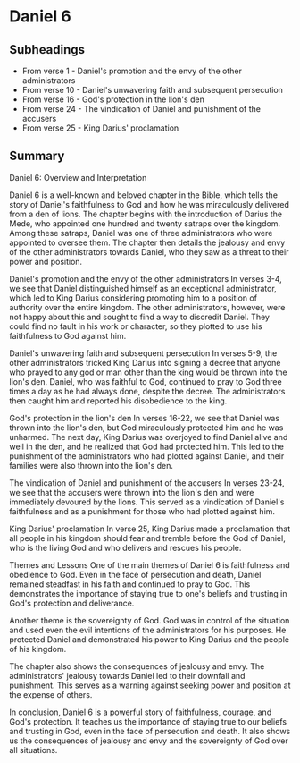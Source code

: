 # Daniel 6

## Subheadings

* From verse 1 - Daniel's promotion and the envy of the other administrators
* From verse 10 - Daniel's unwavering faith and subsequent persecution
* From verse 16 - God's protection in the lion's den
* From verse 24 - The vindication of Daniel and punishment of the accusers
* From verse 25 - King Darius' proclamation

## Summary

Daniel 6: Overview and Interpretation

Daniel 6 is a well-known and beloved chapter in the Bible, which tells the story of Daniel's faithfulness to God and how he was miraculously delivered from a den of lions. The chapter begins with the introduction of Darius the Mede, who appointed one hundred and twenty satraps over the kingdom. Among these satraps, Daniel was one of three administrators who were appointed to oversee them. The chapter then details the jealousy and envy of the other administrators towards Daniel, who they saw as a threat to their power and position.

Daniel's promotion and the envy of the other administrators
In verses 3-4, we see that Daniel distinguished himself as an exceptional administrator, which led to King Darius considering promoting him to a position of authority over the entire kingdom. The other administrators, however, were not happy about this and sought to find a way to discredit Daniel. They could find no fault in his work or character, so they plotted to use his faithfulness to God against him.

Daniel's unwavering faith and subsequent persecution
In verses 5-9, the other administrators tricked King Darius into signing a decree that anyone who prayed to any god or man other than the king would be thrown into the lion's den. Daniel, who was faithful to God, continued to pray to God three times a day as he had always done, despite the decree. The administrators then caught him and reported his disobedience to the king.

God's protection in the lion's den
In verses 16-22, we see that Daniel was thrown into the lion's den, but God miraculously protected him and he was unharmed. The next day, King Darius was overjoyed to find Daniel alive and well in the den, and he realized that God had protected him. This led to the punishment of the administrators who had plotted against Daniel, and their families were also thrown into the lion's den.

The vindication of Daniel and punishment of the accusers
In verses 23-24, we see that the accusers were thrown into the lion's den and were immediately devoured by the lions. This served as a vindication of Daniel's faithfulness and as a punishment for those who had plotted against him.

King Darius' proclamation
In verse 25, King Darius made a proclamation that all people in his kingdom should fear and tremble before the God of Daniel, who is the living God and who delivers and rescues his people.

Themes and Lessons
One of the main themes of Daniel 6 is faithfulness and obedience to God. Even in the face of persecution and death, Daniel remained steadfast in his faith and continued to pray to God. This demonstrates the importance of staying true to one's beliefs and trusting in God's protection and deliverance.

Another theme is the sovereignty of God. God was in control of the situation and used even the evil intentions of the administrators for his purposes. He protected Daniel and demonstrated his power to King Darius and the people of his kingdom.

The chapter also shows the consequences of jealousy and envy. The administrators' jealousy towards Daniel led to their downfall and punishment. This serves as a warning against seeking power and position at the expense of others.

In conclusion, Daniel 6 is a powerful story of faithfulness, courage, and God's protection. It teaches us the importance of staying true to our beliefs and trusting in God, even in the face of persecution and death. It also shows us the consequences of jealousy and envy and the sovereignty of God over all situations.